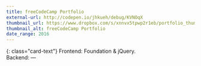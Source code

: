 ```yaml
---
title: freeCodeCamp Portfolio
external-url: http://codepen.io/jhkueh/debug/KVNOqX
thumbnail_url: https://www.dropbox.com/s/xnnvx5tpwp2r1eb/portfolio_thumbnail.jpg?raw=1
thumbnail_alt: freeCodeCamp Portfolio
date_range: 2016
---
```


{: class="card-text"}
Frontend: Foundation & jQuery.<br/>Backend: —